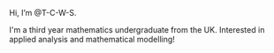 Hi, I’m @T-C-W-S. 

I'm a third year mathematics undergraduate from the UK. Interested in applied analysis and mathematical modelling!

<!---
T-C-W-S/T-C-W-S is a ✨ special ✨ repository because its `README.md` (this file) appears on your GitHub profile.
You can click the Preview link to take a look at your changes.
--->

